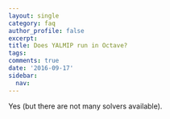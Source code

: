```yaml
---
layout: single
category: faq
author_profile: false
excerpt: 
title: Does YALMIP run in Octave?
tags:
comments: true
date: '2016-09-17'
sidebar:
  nav:
---
```


Yes (but there are not many solvers available).
